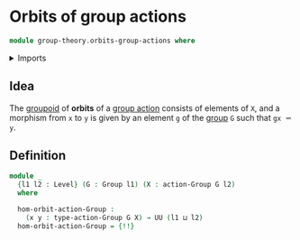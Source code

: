 # Orbits of group actions

```agda
module group-theory.orbits-group-actions where
```

<details><summary>Imports</summary>

```agda
open import foundation.dependent-pair-types
open import foundation.identity-types
open import foundation.universe-levels

open import group-theory.group-actions
open import group-theory.groups
```

</details>

## Idea

The [groupoid](category-theory.groupoids.md) of **orbits** of a
[group action](group-theory.group-actions.md) consists of elements of `X`, and a
morphism from `x` to `y` is given by an element `g` of the
[group](group-theory.groups.md) `G` such that `gx ＝ y`.

## Definition

```agda
module _
  {l1 l2 : Level} (G : Group l1) (X : action-Group G l2)
  where

  hom-orbit-action-Group :
    (x y : type-action-Group G X) → UU (l1 ⊔ l2)
  hom-orbit-action-Group = {!!}
```
